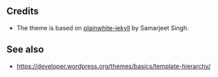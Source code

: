 ## Credits

* The theme is based on [plainwhite-jekyll](https://github.com/thelehhman/plainwhite-jekyll)
by Samarjeet Singh.

## See also

* https://developer.wordpress.org/themes/basics/template-hierarchy/
